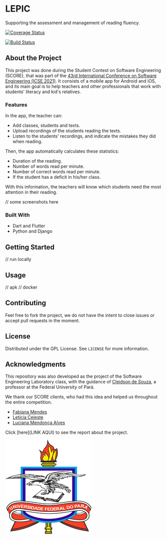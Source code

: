 # LEPIC

Supporting the assessment and management of reading fluency.

[![Coverage Status](https://coveralls.io/repos/github/JambuOverflow/lepic/badge.svg?branch=develop)](https://coveralls.io/github/JambuOverflow/lepic?branch=develop)

[![Build Status](https://travis-ci.com/JambuOverflow/lepic.svg?branch=develop)](https://travis-ci.com/JambuOverflow/lepic)

## About the Project

This project was done during the Student Contest on Software Engineering (SCORE), that was part of the [43rd International Conference on Software Engineering (ICSE 2021)](https://conf.researchr.org/home/icse-2021/score-2021#About). It consists of a mobile app for Android and iOS, and its main goal is to help teachers and other professionals that work with students' literacy and kid's relatives.

### Features

In the app, the teacher can:

* Add classes, students and texts.
* Upload recordings of the students reading the texts.
* Listen to the students' recordings, and indicate the mistakes they did when reading.

Then, the app automatically calculates these statistics:
 
* Duration of the reading.
* Number of words read per minute.
* Number of correct words read per minute.
* If the student has a deficit in his/her class.

With this information, the teachers will know which students need the most attention in their reading.

// some screenshots here

### Built With

* Dart and Flutter
* Python and Django

## Getting Started

// run locally

## Usage

// apk
// docker

## Contributing

Feel free to fork the project, we do not have the intent to close issues or
accept pull requests in the moment.

## License

Distributed under the GPL License. See `LICENSE` for more information.

## Acknowledgments

This repository was also developed as the project of the Software Engineering Laboratory class, with the guidance of [Cleidson de Souza](https://www.linkedin.com/in/cdesouza/?originalSubdomain=br),
a professor at the Federal University of Pará. 

We thank our SCORE clients, who had this idea and helped us throughout the entire competition.
* [Fabiana Mendes](http://fga.unb.br/fabiana.mendes)
* [Letícia Celeste](http://www.pesquisar.unb.br/professores/view/5663)
* [Luciana Mendonça Alves](http://somos.ufmg.br/professor/luciana-mendonca-alves)

Click [here](LINK AQUI) to see the report about the project.

[![UFPA](docs/logo_ufpa_github_footer.png)](https://portal.ufpa.br/ "Visite o site da UFPA")
